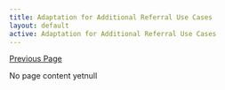 ```yaml
---
title: Adaptation for Additional Referral Use Cases
layout: default
active: Adaptation for Additional Referral Use Cases
---
```


[Previous Page](Transport_Options.html)

No page content yetnull